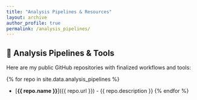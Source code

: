 ```yaml
---
title: "Analysis Pipelines & Resources"
layout: archive
author_profile: true
permalink: /analysis_pipelines/
---
```


## 🔬 Analysis Pipelines & Tools

Here are my public GitHub repositories with finalized workflows and tools:

{% for repo in site.data.analysis_pipelines %}
- [**{{ repo.name }}**]({{ repo.url }}) - {{ repo.description }}
{% endfor %}
